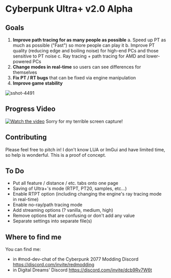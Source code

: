 # Cyberpunk Ultra+ v2.0 Alpha

## Goals
1. **Improve path tracing for as many people as possible**
  a. Speed up PT as much as possible ("Fast") so more people can play it
  b. Improve PT quality (reducing edge and boiling noise) for high-end PCs and those sensitive to PT noise
  c. Ray tracing + path tracing for AMD and lower-powered PCs
3. **Change modes in real-time** so users can see differences for themselves
4. **Fix PT / RT bugs** that can be fixed via engine manipulation
5. **Improve game stability**

![sshot-4491](https://github.com/sammilucia/cyberpunk-ultra-plus/assets/3295286/3954baaa-e420-4647-912d-fbc9f01d3b26)

## Progress Video

[![Watch the video](https://img.youtube.com/vi/onmGdsKmJWE/default.jpg)](https://youtu.be/onmGdsKmJWE)
Sorry for my terrible screen capture!

## Contributing

Please feel free to pitch in! I don't know LUA or ImGui and have limited time, so help is wonderful. This is a proof of concept.

## To Do
- Put all feature / distance / etc. tabs onto one page
- Saving of Ultra+'s mode (RTPT, PT20, samples, etc...)
- Enable RTPT option (including changing the engine's ray tracing mode in real-time)
- Enable no-ray/path tracing mode
- Add streaming options (? vanilla, medium, high)
- Remove options that are confusing or don't add any value
- Separate settings into separate file(s)

## Where to find me

You can find me:
- in #mod-dev-chat of the Cyberpunk 2077 Modding Discord https://discord.com/invite/redmodding
- in Digital Dreams' Discord https://discord.com/invite/dcb9Rv7W6t
